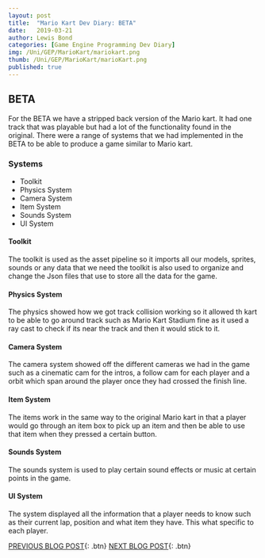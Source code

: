 ```yaml
---
layout: post
title:  "Mario Kart Dev Diary: BETA"
date:   2019-03-21
author: Lewis Bond
categories: [Game Engine Programming Dev Diary]
img: /Uni/GEP/MarioKart/mariokart.png
thumb: /Uni/GEP/MarioKart/marioKart.png
published: true
---
```

<!--more-->

## BETA

For the BETA we have a stripped back version of the Mario kart. It had one track that was playable but had a lot of the functionality found in the original. There were a range of systems that we had implemented in the BETA to be able to produce a game similar to Mario kart.

### Systems

- Toolkit
- Physics System
- Camera System
- Item System
- Sounds System
- UI System

#### Toolkit

The toolkit is used as the asset pipeline so it imports all our models, sprites, sounds or any data that we need the toolkit is also used to organize and change the Json files that use to store all the data for the game.

#### Physics System

The physics showed how we got track collision working so it allowed th kart to be able to go around track such as Mario Kart Stadium fine as it used a ray cast to check if its near the track and then it would stick to it. 

#### Camera System

The camera system showed off the different cameras we had in the game such as a cinematic cam for the intros, a follow cam for each player and a orbit which span around the player once they had crossed the finish line.

#### Item System

The items work in the same way to the original Mario kart in that a player would go through an item box to pick up an item and then be able to use that item when they pressed a certain button.

#### Sounds System

The sounds system is used to play certain sound effects or music at certain points in the game.

#### UI System

The system displayed all the information that a player needs to know such as their current lap, position and what item they have. This what specific to each player.


[PREVIOUS BLOG POST](https://lbondi7.github.io/game%20engine%20programming%20dev%20diary/gep-mariokart-8){: .btn} [NEXT BLOG POST](https://lbondi7.github.io/game%20engine%20programming%20dev%20diary/gep-mariokart-10){: .btn}
